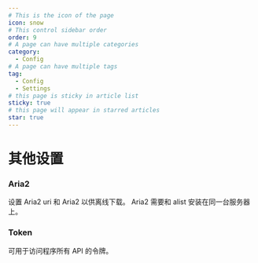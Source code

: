 ```yaml
---
# This is the icon of the page
icon: snow
# This control sidebar order
order: 9
# A page can have multiple categories
category:
  - Config
# A page can have multiple tags
tag:
  - Config
  - Settings
# this page is sticky in article list
sticky: true
# this page will appear in starred articles
star: true
---
```


# 其他设置

### Aria2

设置 Aria2 uri 和 Aria2 以供离线下载。 Aria2 需要和 alist 安装在同一台服务器上。

### Token

可用于访问程序所有 API 的令牌。